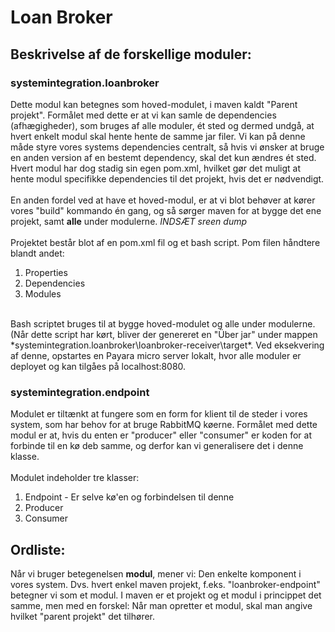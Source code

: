 # Loan Broker

## Beskrivelse af de forskellige moduler:

### systemintegration.loanbroker
Dette modul kan betegnes som hoved-modulet, i maven kaldt "Parent projekt". Formålet med dette er at vi kan samle de dependencies (afhægigheder), som bruges af alle moduler, ét sted og dermed undgå, at hvert enkelt modul skal hente hente de samme jar filer. Vi kan på denne måde styre vores systems dependencies centralt, så hvis vi ønsker at bruge en anden version af en bestemt dependency, skal det kun ændres ét sted. Hvert modul har dog stadig sin egen pom.xml, hvilket gør det muligt at hente modul specifikke dependencies til det projekt, hvis det er nødvendigt.  
<br>
En anden fordel ved at have et hoved-modul, er at vi blot behøver at kører vores "build" kommando én gang, og så sørger maven for at bygge det ene projekt, samt **alle** under modulerne. *INDSÆT sreen dump* 
<br><br>
Projektet består blot af en pom.xml fil og et bash script. Pom filen håndtere blandt andet:
1. Properties
2. Dependencies
3. Modules

<br>
Bash scriptet bruges til at bygge hoved-modulet og alle under modulerne. (Når dette script har kørt, bliver der genereret en "Über jar" under mappen *systemintegration.loanbroker\loanbroker-receiver\target*. Ved eksekvering af denne, opstartes en Payara micro server lokalt, hvor alle moduler er deployet og kan tilgåes på localhost:8080.  


### systemintegration.endpoint
Modulet er tiltænkt at fungere som en form for klient til de steder i vores system, som har behov for at bruge RabbitMQ køerne. Formålet med dette modul er at, hvis du enten er "producer" eller "consumer" er koden for at forbinde til en kø deb samme, og derfor kan vi generalisere det i denne klasse. 
<br><br>
Modulet indeholder tre klasser:
1. Endpoint - Er selve kø'en og forbindelsen til denne
2. Producer
3. Consumer


## Ordliste:
Når vi bruger betegenelsen **modul**, mener vi: Den enkelte komponent i vores system. Dvs. hvert enkel maven projekt, f.eks. "loanbroker-endpoint" betegner vi som et modul. I maven er et projekt og et modul i princippet det samme, men med en forskel: Når man opretter et modul, skal man angive hvilket "parent projekt" det tilhører.
